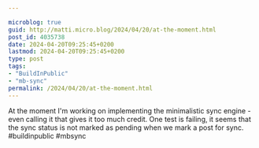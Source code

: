 ```yaml
---

microblog: true
guid: http://matti.micro.blog/2024/04/20/at-the-moment.html
post_id: 4035738
date: 2024-04-20T09:25:45+0200
lastmod: 2024-04-20T09:25:45+0200
type: post
tags:
- "BuildInPublic"
- "mb-sync"
permalink: /2024/04/20/at-the-moment.html
---
```

At the moment I'm working on implementing the minimalistic sync engine - even calling it that gives it too much credit. One test is failing, it seems that the sync status is not marked as pending when we mark a post for sync. #buildinpublic #mbsync
